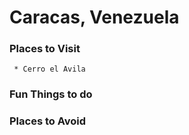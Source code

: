# Caracas, Venezuela

### Places to Visit
     * Cerro el Avila

### Fun Things to do

### Places to Avoid
